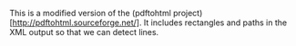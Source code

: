 This is a modified version of the (pdftohtml project)[http://pdftohtml.sourceforge.net/].
It includes rectangles and paths in the XML output so that we can detect lines.
